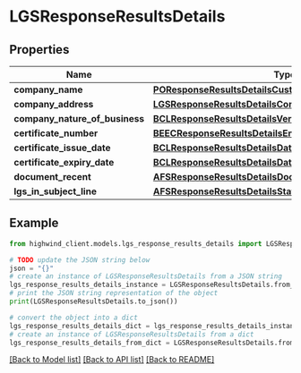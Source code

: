 # LGSResponseResultsDetails


## Properties

Name | Type | Description | Notes
------------ | ------------- | ------------- | -------------
**company_name** | [**POResponseResultsDetailsCustomerName**](POResponseResultsDetailsCustomerName.md) |  | [optional] 
**company_address** | [**LGSResponseResultsDetailsCompanyAddress**](LGSResponseResultsDetailsCompanyAddress.md) |  | [optional] 
**company_nature_of_business** | [**BCLResponseResultsDetailsVerificationStatement**](BCLResponseResultsDetailsVerificationStatement.md) |  | [optional] 
**certificate_number** | [**BEECResponseResultsDetailsEnterpriseRegistrationNumber**](BEECResponseResultsDetailsEnterpriseRegistrationNumber.md) |  | [optional] 
**certificate_issue_date** | [**BCLResponseResultsDetailsDateIssued**](BCLResponseResultsDetailsDateIssued.md) |  | [optional] 
**certificate_expiry_date** | [**BCLResponseResultsDetailsDateIssued**](BCLResponseResultsDetailsDateIssued.md) |  | [optional] 
**document_recent** | [**AFSResponseResultsDetailsDocumentRecent**](AFSResponseResultsDetailsDocumentRecent.md) |  | [optional] 
**lgs_in_subject_line** | [**AFSResponseResultsDetailsStatementOfFinancialPosition**](AFSResponseResultsDetailsStatementOfFinancialPosition.md) |  | [optional] 

## Example

```python
from highwind_client.models.lgs_response_results_details import LGSResponseResultsDetails

# TODO update the JSON string below
json = "{}"
# create an instance of LGSResponseResultsDetails from a JSON string
lgs_response_results_details_instance = LGSResponseResultsDetails.from_json(json)
# print the JSON string representation of the object
print(LGSResponseResultsDetails.to_json())

# convert the object into a dict
lgs_response_results_details_dict = lgs_response_results_details_instance.to_dict()
# create an instance of LGSResponseResultsDetails from a dict
lgs_response_results_details_from_dict = LGSResponseResultsDetails.from_dict(lgs_response_results_details_dict)
```
[[Back to Model list]](../README.md#documentation-for-models) [[Back to API list]](../README.md#documentation-for-api-endpoints) [[Back to README]](../README.md)


